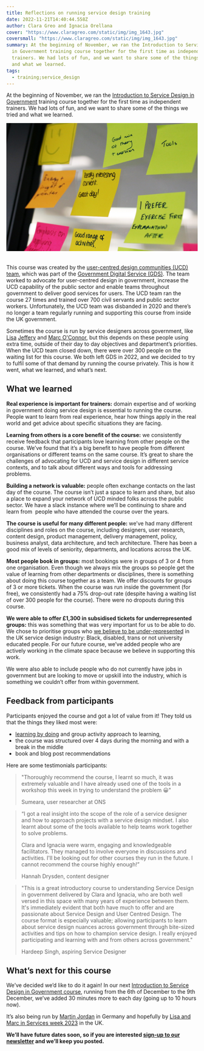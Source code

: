```yaml
---
title: Reflections on running service design training
date: 2022-11-21T14:40:44.558Z
author: Clara Greo and Ignacia Orellana
cover: "https://www.claragreo.com/static/img/img_1643.jpg"
coversmall: "https://www.claragreo.com/static/img/img_1643.jpg"
summary: At the beginning of November, we ran the Introduction to Service Design
  in Government training course together for the first time as independent
  trainers. We had lots of fun, and we want to share some of the things we tried
  and what we learned.
tags:
  - training;service_design
---
```

At the beginning of November, we ran the [Introduction to Service Design in Government](https://www.claragreo.com/posts/introduction-to-service-design-in-government:-remote-training-course-(pound600-inc-vat)/) training course together for the first time as independent trainers. We had lots of fun, and we want to share some of the things we tried and what we learned.

![Post-it notes on a window. The ones in focus say "Really interesting content. Great day!", "Good mix of theory + research", "Tools", "Good range of activities." and "I prefer exercise first explanation after""](/static/img/img_1643.jpg)

\
This course was created by the [user-centred design communities (UCD) team](https://designnotes.blog.gov.uk/2021/04/01/reflections-on-the-user-centred-design-communities-team/), which was part of the [Government Digital Service (GDS)](https://www.gov.uk/government/organisations/government-digital-service/about). The team worked to advocate for user-centred design in government, increase the UCD capability of the public sector and enable teams throughout government to deliver good services for users. The UCD team ran the course 27 times and trained over 700 civil servants and public sector workers. Unfortunately, the UCD team was disbanded in 2020 and there’s no longer a team regularly running and supporting this course from inside the UK government.  



Sometimes the course is run by service designers across government, like [Lisa](https://twitter.com/lisajjeffery) [Jeffery](http://mastodon.me.uk/@lisajeffery) and [Marc O'Connor](https://twitter.com/MarcOConnor21), but this depends on these people using extra time, outside of their day to day objectives and department’s priorities. When the UCD team closed down, there were over 300 people on the waiting list for this course. We both left GDS in 2022, and we decided to try to fulfil some of that demand by running the course privately. This is how it went, what we learned, and what’s next.



## What we learned 



**Real experience is important for trainers:** domain expertise and of working in government doing service design is essential to running the course. People want to learn from real experience, hear how things apply in the real world and get advice about specific situations they are facing. 



**Learning from others is a core benefit of the course:** we consistently receive feedback that participants love learning from other people on the course. We’ve found that it’s a big benefit to have people from different organisations or different teams on the same course. It’s great to share the challenges of advocating for UCD and service design in different service contexts, and to talk about different ways and tools for addressing problems. 



**Building a network is valuable:** people often exchange contacts on the last day of the course. The course isn’t just a space to learn and share, but also a place to expand your network of UCD minded folks across the public sector. We have a slack instance where we’ll be continuing to share and learn from  people who have attended the course over the years. 



**The course is useful for many different people:** we’ve had many different disciplines and roles on the course, including designers, user research, content design, product management, delivery management, policy, business analyst, data architecture, and tech architecture. There has been a good mix of levels of seniority, departments, and locations across the UK.



**Most people book in groups:** most bookings were in groups of 3 or 4 from one organisation. Even though we always mix the groups so people get the value of learning from other departments or disciplines, there is something about doing this course together as a team. We offer discounts for groups of 3 or more tickets. When the course was run inside the government (for free), we consistently had a 75% drop-out rate (despite having a waiting list of over 300 people for the course). There were no dropouts during this course.



**We were able to offer £1,300 in subsidised tickets for underrepresented groups:** this was something that was very important for us to be able to do. We chose to prioritise groups who [we believe to be under-represented](https://designnotes.blog.gov.uk/2020/01/25/what-a-demographics-survey-told-us-about-the-diversity-of-our-design-team/) in the UK service design industry: Black, disabled, trans or not university educated people. For our future course, we’ve added people who are actively working in the climate space because we believe in supporting this work.



We were also able to include people who do not currently have jobs in government but are looking to move or upskill into the industry, which is something we couldn’t offer from within government. 



## Feedback from participants



Participants enjoyed the course and got a lot of value from it! They told us that the things they liked most were:

* [learning by doing](https://designnotes.blog.gov.uk/2018/03/20/making-design-training-better/) and group activity approach to learning, 
* the course was structured over 4 days during the morning and with a break in the middle
* book and blog post recommendations



Here are some testimonials participants:

> "Thoroughly recommend the course, I learnt so much, it was extremely valuable and I have already used one of the tools in a workshop this week in trying to understand the problem 😀"
>
> Sumeara, user researcher at ONS



> “I got a real insight into the scope of the role of a service designer and how to approach projects with a service design mindset. I also learnt about some of the tools available to help teams work together to solve problems.
>
> Clara and Ignacia were warm, engaging and knowledgeable facilitators. They managed to involve everyone in discussions and activities. I'll be looking out for other courses they run in the future. I cannot recommend the course highly enough!” 
>
> Hannah Drysden, content designer



> "This is a great introductory course to understanding Service Design in government delivered by Clara and Ignacia, who are both well versed in this space with many years of experience between them. It's immediately evident that both have much to offer and are passionate about Service Design and User Centred Design. The course format is especially valuable; allowing participants to learn about service design nuances across government through bite-sized activities and tips on how to champion service design. I really enjoyed participating and learning with and from others across government."
>
> Hardeep Singh, aspiring Service Designer



## What’s next for this course



We’ve decided we’d like to do it again! In our next [Introduction to Service Design in Government course](https://ignaciaorellana.com/training/), running from the 6th of December to the 9th December, we’ve added 30 minutes more to each day (going up to 10 hours now). 



It’s also being run by [Martin Jordan](https://twitter.com/Martin_Jordan) in Germany and hopefully by [Lisa and Marc in Services week 2023](https://twitter.com/ImHuYorks/status/1585600996557873152) in the UK. 



**We’ll have future dates soon, so if you are interested [sign-up to our newsletter](https://buttondown.email/ucdtraining) and we’ll keep you posted.**
